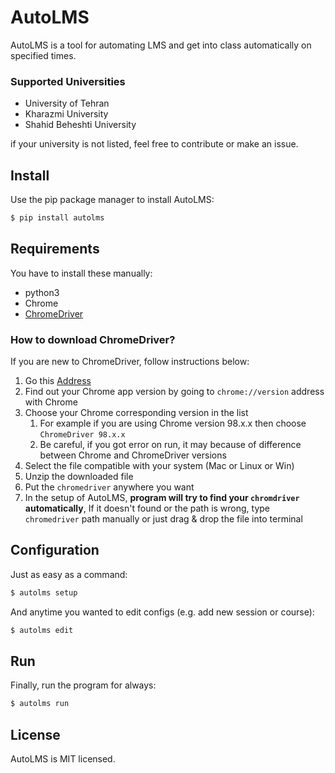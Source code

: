 # AutoLMS

AutoLMS is a tool for automating LMS and get into class automatically on specified times.

### Supported Universities

- University of Tehran
- Kharazmi University
- Shahid Beheshti University

if your university is not listed, feel free to contribute or make an issue.

## Install

Use the pip package manager to install AutoLMS:

```sh
$ pip install autolms
```

## Requirements

You have to install these manually:

- python3
- Chrome
- [ChromeDriver](https://chromedriver.chromium.org/downloads)

### How to download ChromeDriver?

If you are new to ChromeDriver, follow instructions below:

1) Go this [Address](https://chromedriver.chromium.org/downloads)
2) Find out your Chrome app version by going to `chrome://version` address with Chrome
3) Choose your Chrome corresponding version in the list
    1) For example if you are using Chrome version 98.x.x then choose
       `ChromeDriver 98.x.x`
    2) Be careful, if you got error on run, it may because of difference between Chrome and ChromeDriver versions
4) Select the file compatible with your system (Mac or Linux or Win)
5) Unzip the downloaded file
6) Put the `chromedriver` anywhere you want
7) In the setup of AutoLMS, **program will try to find your `chromdriver` automatically**, If it doesn't found or the
   path is wrong, type `chromedriver` path manually or just drag & drop the file into terminal

## Configuration

Just as easy as a command:

```sh
$ autolms setup
```

And anytime you wanted to edit configs (e.g. add new session or course):

```sh
$ autolms edit
```

## Run

Finally, run the program for always:

```sh
$ autolms run
```

## License

AutoLMS is MIT licensed.